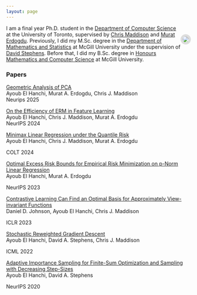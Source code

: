 ```yaml
---
layout: page
---
```

<img style="float: right;
    margin-top: 25px;
    margin-bottom: 35px;
    max-width: 30%;
    border: 6px solid #ddd;
    border-radius: 50%;
    box-sizing: border-box;"
    src="files/picture_3.png">

I am a final year Ph.D. student in the [Department of Computer Science](https://web.cs.toronto.edu/) at the University of Toronto, supervised by [Chris Maddison](https://www.cs.toronto.edu/~cmaddis/) and [Murat Erdogdu](https://www.cs.toronto.edu/~erdogdu/). Previously, I did my M.Sc. degree in the [Department of Mathematics and Statistics](https://www.mcgill.ca/mathstat/) at McGill University under the supervision of [David Stephens](https://www.math.mcgill.ca/dstephens/). Before that, I did my B.Sc. degree in
[Honours Mathematics and Computer Science](https://www.mcgill.ca/mathstat/undergraduate/programs/b-sc/joint-honours-mathematics-and-computer-science-b-sc) at McGill University.


<!---[Resume](files/resume.pdf) / [Google Scholar](https://scholar.google.com/citations?user=5ZzcGmgAAAAJ&hl=en&oi=ao)-->


### Papers ###

[Geometric Analysis of PCA](files/paper_7.pdf)  
Ayoub El Hanchi, Murat A. Erdogdu, Chris J. Maddison  
Neurips 2025  

[On the Efficiency of ERM in Feature Learning](files/paper_6.pdf)  
Ayoub El Hanchi, Chris J. Maddison, Murat A. Erdogdu  
NeurIPS 2024  

[Minimax Linear Regression under the Quantile Risk](files/paper_5.pdf)  
Ayoub El Hanchi, Chris J. Maddison, Murat A. Erdogdu  
<!---*Conference on Learning Theory, 2024.*  -->
COLT 2024  
<!---[paper](files/paper_5.pdf)-->

[Optimal Excess Risk Bounds for Empirical Risk Minimization on p-Norm Linear Regression](files/paper_4.pdf)  
Ayoub El Hanchi, Murat A. Erdogdu  
<!---*Conference on Neural Information Processing Systems, 2023.*  -->
NeurIPS 2023  

[Contrastive Learning Can Find an Optimal Basis for Approximately View-invariant Functions](files/paper_3.pdf)  
Daniel D. Johnson, Ayoub El Hanchi, Chris J. Maddison  
<!---*International Conference on Learning Representations, 2023.*  -->
ICLR 2023  

[Stochastic Reweighted Gradient Descent](files/paper_2.pdf)  
Ayoub El Hanchi, David A. Stephens, Chris J. Maddison  
<!---*International Conference on Machine Learning, 2022.*  -->
ICML 2022  

[Adaptive Importance Sampling for Finite-Sum Optimization and Sampling with Decreasing Step-Sizes](files/paper_1.pdf)  
Ayoub El Hanchi, David A. Stephens  
<!---*Conference on Neural Information Processing Systems, 2020.*  -->
NeurIPS 2020  

<!---
### Notes ###



**A Lyapunov Analysis of Loopless SARAH.**  
Ayoub El Hanchi  
[paper](files/paper_2.pdf)

### Thesis ###
**Large Scale Optimization and Sampling for Machine Learning and Statistics.**  
M.Sc. in Mathematics and Statistics, McGill University, May 2021.  
[thesis](files/thesis_1.pdf)
-->

<!---
### Software ###
**TorchVr (in progress)**  
A PyTorch library providing PyTorch modules and samplers that produce efficient gradient estimators to accelerate training of large scale models.  
All samplers are written in C++ using an efficient tree implementation for increased performance.
The C++ code is then exposed to python
using [pybind11](https://github.com/pybind/pybind11).  
<a href="files/code_1.zip">source

### Old Reports  ###
+ *Langevin Diffusion as Gradient Flow in Wasserstein Space.*  
<a href="files/report_4.pdf">report</a>
+ *Scaling up MCMC for Bayesian inference using adaptive data subsampling.*  
<a href="files/report_3.pdf">report</a> \|
<a href="files/presentation_4.pdf">slides</a>
+ *Statistical learning under a non-iid data generating process.*  
<a href="files/report_2.pdf">report</a>
-->

